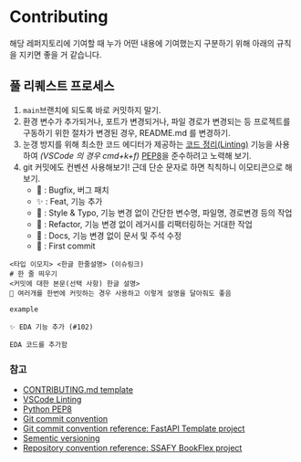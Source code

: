 # Contributing

해당 레퍼지토리에 기여할 때 누가 어떤 내용에 기여했는지 구분하기 위해 아래의 규칙을 지키면 좋을 거 같습니다.

## 풀 리퀘스트 프로세스

1. `main`브랜치에 되도록 바로 커밋하지 말기.
2. 환경 변수가 추가되거나, 포트가 변경되거나, 파일 경로가 변경되는 등 프로젝트를 구동하기 위한 절차가 변경된 경우, README.md 를 변경하기.
3. 눈갱 방지를 위해 최소한 코드 에디터가 제공하는 [코드 정리(Linting)](https://code.visualstudio.com/docs/python/linting) 기능을 사용하여 *(VSCode 의 경우 cmd+k+f)* [PEP8](https://peps.python.org/pep-0008/)을 준수하려고 노력해 보기.
4. git 커밋에도 컨벤션 사용해보기! 근데 단순 문자로 하면 칙칙하니 이모티콘으로 해보기.
    - 🐛 : Bugfix, 버그 패치
    - ✨ : Feat, 기능 추가
    - 🎨 : Style & Typo, 기능 변경 없이 간단한 변수명, 파일명, 경로변경 등의 작업
    - 🔧 : Refactor, 기능 변경 없이 레거시를 리팩터링하는 거대한 작업
    - 📝 : Docs, 기능 변경 없이 문서 및 주석 수정
    - 🎉 : First commit

```text
<타입 이모지> <한글 한줄설명> (이슈링크)
# 한 줄 띄우기
<커밋에 대한 본문(선택 사항) 한글 설명>
🎨 여러개를 한번에 커밋하는 경우 사용하고 이렇게 설명을 달아줘도 좋음
```

`example`
```text
✨ EDA 기능 추가 (#102)

EDA 코드를 추가함
```

### 참고

- [CONTRIBUTING.md template](https://gist.github.com/PurpleBooth/b24679402957c63ec426)
- [VSCode Linting](https://code.visualstudio.com/docs/python/linting)
- [Python PEP8](https://peps.python.org/pep-0008/)
- [Git commit convention](https://www.conventionalcommits.org/ko/v1.0.0/)
- [Git commit convention reference: FastAPI Template project](https://github.com/tiangolo/full-stack-fastapi-postgresql)
- [Sementic versioning](https://semver.org/lang/ko/)
- [Repository convention reference: SSAFY BookFlex project](https://github.com/glenn93516/BookFlex)